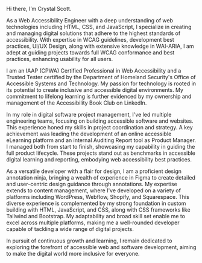 Hi there, I’m Crystal Scott.

As a Web Accessibility Engineer with a deep understanding of web technologies including HTML, CSS, and JavaScript, I specialize in creating and managing digital solutions that adhere to the highest standards of accessibility. With expertise in WCAG guidelines, development best practices, UI/UX Design, along with extensive knowledge in WAI-ARIA, I am adept at guiding projects towards full WCAG conformance and best practices, enhancing usability for all users.

I am an IAAP (CPWA) Certified Professional in Web Accessibility and a Trusted Tester certified by the Department of Homeland Security's Office of Accessible Systems and Technology. My passion for technology is rooted in its potential to create inclusive and accessible digital environments. My commitment to lifelong learning is further evidenced by my ownership and management of the Accessibility Book Club on LinkedIn.

In my role in digital software project management, I've led multiple engineering teams, focusing on building accessible software and websites. This experience honed my skills in project coordination and strategy. A key achievement was leading the development of an online accessible eLearning platform and an internal Auditing Report tool as Product Manager. I managed both from start to finish, showcasing my capability in guiding the full product lifecycle. These projects stand out as benchmarks in accessible digital learning and reporting, embodying web accessibility best practices.

As a versatile developer with a flair for design, I am a proficient design annotation ninja, bringing a wealth of experience in Figma to create detailed and user-centric design guidance through annotations. My expertise extends to content management, where I've developed on a variety of platforms including WordPress, Webflow, Shopify, and Squarespace. This diverse experience is complemented by my strong foundation in custom building with HTML, JavaScript, and CSS, along with CSS frameworks like Tailwind and Bootstrap. My adaptability and broad skill set enable me to excel across multiple platforms, making me a well-rounded developer capable of tackling a wide range of digital projects.

In pursuit of continuous growth and learning, I remain dedicated to exploring the forefront of accessible web and software development, aiming to make the digital world more inclusive for everyone.
